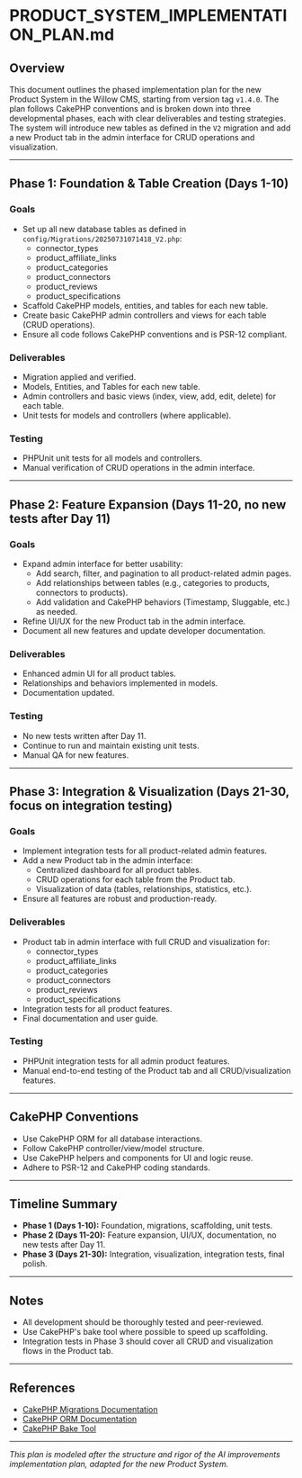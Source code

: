 # PRODUCT_SYSTEM_IMPLEMENTATION_PLAN.md

## Overview
This document outlines the phased implementation plan for the new Product System in the Willow CMS, starting from version tag `v1.4.0`. The plan follows CakePHP conventions and is broken down into three developmental phases, each with clear deliverables and testing strategies. The system will introduce new tables as defined in the `V2` migration and add a new Product tab in the admin interface for CRUD operations and visualization.

---

## Phase 1: Foundation & Table Creation (Days 1-10)

### Goals
- Set up all new database tables as defined in `config/Migrations/20250731071418_V2.php`:
  - connector_types
  - product_affiliate_links
  - product_categories
  - product_connectors
  - product_reviews
  - product_specifications
- Scaffold CakePHP models, entities, and tables for each new table.
- Create basic CakePHP admin controllers and views for each table (CRUD operations).
- Ensure all code follows CakePHP conventions and is PSR-12 compliant.

### Deliverables
- Migration applied and verified.
- Models, Entities, and Tables for each new table.
- Admin controllers and basic views (index, view, add, edit, delete) for each table.
- Unit tests for models and controllers (where applicable).

### Testing
- PHPUnit unit tests for all models and controllers.
- Manual verification of CRUD operations in the admin interface.

---

## Phase 2: Feature Expansion (Days 11-20, no new tests after Day 11)

### Goals
- Expand admin interface for better usability:
  - Add search, filter, and pagination to all product-related admin pages.
  - Add relationships between tables (e.g., categories to products, connectors to products).
  - Add validation and CakePHP behaviors (Timestamp, Sluggable, etc.) as needed.
- Refine UI/UX for the new Product tab in the admin interface.
- Document all new features and update developer documentation.

### Deliverables
- Enhanced admin UI for all product tables.
- Relationships and behaviors implemented in models.
- Documentation updated.

### Testing
- No new tests written after Day 11.
- Continue to run and maintain existing unit tests.
- Manual QA for new features.

---

## Phase 3: Integration & Visualization (Days 21-30, focus on integration testing)

### Goals
- Implement integration tests for all product-related admin features.
- Add a new Product tab in the admin interface:
  - Centralized dashboard for all product tables.
  - CRUD operations for each table from the Product tab.
  - Visualization of data (tables, relationships, statistics, etc.).
- Ensure all features are robust and production-ready.

### Deliverables
- Product tab in admin interface with full CRUD and visualization for:
  - connector_types
  - product_affiliate_links
  - product_categories
  - product_connectors
  - product_reviews
  - product_specifications
- Integration tests for all product features.
- Final documentation and user guide.

### Testing
- PHPUnit integration tests for all admin product features.
- Manual end-to-end testing of the Product tab and all CRUD/visualization features.

---

## CakePHP Conventions
- Use CakePHP ORM for all database interactions.
- Follow CakePHP controller/view/model structure.
- Use CakePHP helpers and components for UI and logic reuse.
- Adhere to PSR-12 and CakePHP coding standards.

---

## Timeline Summary
- **Phase 1 (Days 1-10):** Foundation, migrations, scaffolding, unit tests.
- **Phase 2 (Days 11-20):** Feature expansion, UI/UX, documentation, no new tests after Day 11.
- **Phase 3 (Days 21-30):** Integration, visualization, integration tests, final polish.

---

## Notes
- All development should be thoroughly tested and peer-reviewed.
- Use CakePHP's bake tool where possible to speed up scaffolding.
- Integration tests in Phase 3 should cover all CRUD and visualization flows in the Product tab.

---

## References
- [CakePHP Migrations Documentation](https://book.cakephp.org/migrations/4/en/index.html)
- [CakePHP ORM Documentation](https://book.cakephp.org/4/en/orm.html)
- [CakePHP Bake Tool](https://book.cakephp.org/bake/2/en/index.html)

---

*This plan is modeled after the structure and rigor of the AI improvements implementation plan, adapted for the new Product System.*
